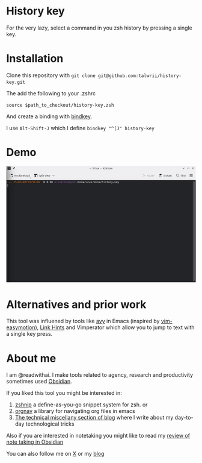# History key
For the very lazy, select a command in you zsh history by pressing a single key.

# Installation
Clone this repository with `git clone git@github.com:talwrii/history-key.git`

The add the following to your .zshrc

```
source $path_to_checkout/history-key.zsh
```

And create a binding with [bindkey](https://github.com/rothgar/mastering-zsh/blob/master/docs/helpers/bindkey.md).

I use `Alt-Shift-J` which I define `bindkey "^[J" history-key`

# Demo
![Demo Animation](demo.gif)

# Alternatives and prior work
This tool was influened by tools like [avy](https://github.com/abo-abo/avy) in Emacs (inspired by [vim-easymotion](https://github.com/easymotion/vim-easymotion)), [Link Hints](https://addons.mozilla.org/en-GB/firefox/addon/linkhints/) and Vimperator which allow you to jump to text with a single key press.

# About me
I am @readwithai. I make tools related to agency, research and productivity sometimes used [Obsidian](https://readwithai.substack.com/p/what-exactly-is-obsidian).

If you liked this tool you might be interested in:

1. [zshnip](https://github.com/facetframer/zshnip) a define-as-you-go snippet system for zsh. or
2. [orgnav](https://github.com/facetframer/orgnav) a library for navigating org files in emacs
3. [The technical miscellany section of blog](https://readwithai.substack.com/s/technical-miscellany) where I write about my day-to-day technological tricks

Also if you are interested in notetaking you might like to read my [review of note taking in Obsidian](https://readwithai.substack.com/p/note-taking-with-obsidian-much-of)

You can also follow me on [X](https://x.com/readwithai) or my [blog](https://readwithai.substack.com/)
